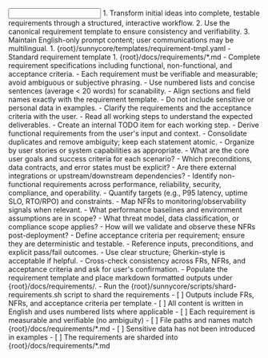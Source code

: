 <input>
  <context>
  1. Transform initial ideas into complete, testable requirements through a structured, interactive workflow.
  2. Use the canonical requirement template to ensure consistency and verifiability.
  3. Maintain English-only prompt content; user communications may be multilingual.
  </context>
  <templates>
  1. {root}/sunnycore/templates/requirement-tmpl.yaml - Standard requirement template
  </templates>
</input>

<output>
1. {root}/docs/requirements/*.md - Complete requirement specifications including functional, non-functional, and acceptance criteria.
</output>

<constraints importance="Important">
- Each requirement must be verifiable and measurable; avoid ambiguous or subjective phrasing.
- Use numbered lists and concise sentences (average < 20 words) for scanability.
- Align sections and field names exactly with the requirement template.
- Do not include sensitive or personal data in examples.
- Clarify the requirements and the acceptance criteria with the user.
</constraints>

<workflow importance="Important">
  <stage id="1, init">
  <tools: todo-list>
  - Read all working steps to understand the expected deliverables.
  - Create an internal TODO item for each working step.
  </tools: todo-list>
  </stage>

  <stage id="2, functional">
  <tools: sequential-thinking>
  - Derive functional requirements from the user's input and context.
  - Consolidate duplicates and remove ambiguity; keep each statement atomic.
  - Organize by user stories or system capabilities as appropriate.
  </tools: sequential-thinking>

  <questions>
  - What are the core user goals and success criteria for each scenario?
  - Which preconditions, data contracts, and error states must be explicit?
  - Are there external integrations or upstream/downstream dependencies?
  </questions>
  </stage>

  <stage id="3, nonfunctional">
  <tools: sequential-thinking>
  - Identify non-functional requirements across performance, reliability, security, compliance, and operability.
  - Quantify targets (e.g., P95 latency, uptime SLO, RTO/RPO) and constraints.
  - Map NFRs to monitoring/observability signals when relevant.
  </tools: sequential-thinking>
  
  <questions>
  - What performance baselines and environment assumptions are in scope?
  - What threat model, data classification, or compliance scope applies?
  - How will we validate and observe these NFRs post-deployment?
  </questions>
  </stage>

  <stage id="4, acceptance">
  <tools: sequential-thinking>
  - Define acceptance criteria per requirement; ensure they are deterministic and testable.
  - Reference inputs, preconditions, and explicit pass/fail outcomes.
  - Use clear structure; Gherkin-style is acceptable if helpful.
  </tools: sequential-thinking>
  </stage>

  <stage id="5, finalize">
  - Cross-check consistency across FRs, NFRs, and acceptance criteria and ask for user's confirmation.
  - Populate the requirement template and place markdown formatted outputs under {root}/docs/requirements/.
  - Run the {root}/sunnycore/scripts/shard-requirements.sh script to shard the requirements

  <checks>
  - [ ] Outputs include FRs, NFRs, and acceptance criteria per template
  - [ ] All content is written in English and uses numbered lists where applicable
  - [ ] Each requirement is measurable and verifiable (no ambiguity)
  - [ ] File paths and names match {root}/docs/requirements/*.md
  - [ ] Sensitive data has not been introduced in examples
  - [ ] The requirements are sharded into {root}/docs/requirements/*.md
  </checks>
  </stage>
</workflow>
